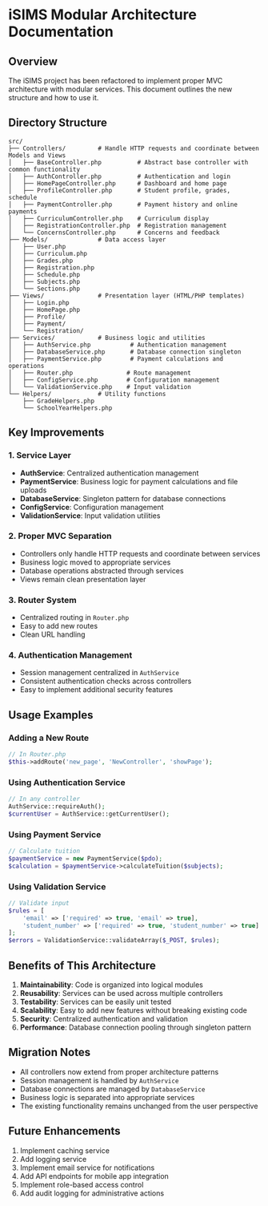 # iSIMS Modular Architecture Documentation

## Overview
The iSIMS project has been refactored to implement proper MVC architecture with modular services. This document outlines the new structure and how to use it.

## Directory Structure

```
src/
├── Controllers/         # Handle HTTP requests and coordinate between Models and Views
│   ├── BaseController.php          # Abstract base controller with common functionality
│   ├── AuthController.php          # Authentication and login
│   ├── HomePageController.php      # Dashboard and home page
│   ├── ProfileController.php       # Student profile, grades, schedule
│   ├── PaymentController.php       # Payment history and online payments
│   ├── CurriculumController.php    # Curriculum display
│   ├── RegistrationController.php  # Registration management
│   └── ConcernsController.php      # Concerns and feedback
├── Models/              # Data access layer
│   ├── User.php
│   ├── Curriculum.php
│   ├── Grades.php
│   ├── Registration.php
│   ├── Schedule.php
│   ├── Subjects.php
│   └── Sections.php
├── Views/               # Presentation layer (HTML/PHP templates)
│   ├── Login.php
│   ├── HomePage.php
│   ├── Profile/
│   ├── Payment/
│   └── Registration/
├── Services/            # Business logic and utilities
│   ├── AuthService.php           # Authentication management
│   ├── DatabaseService.php       # Database connection singleton
│   ├── PaymentService.php        # Payment calculations and operations
│   ├── Router.php               # Route management
│   ├── ConfigService.php        # Configuration management
│   └── ValidationService.php    # Input validation
└── Helpers/             # Utility functions
    ├── GradeHelpers.php
    └── SchoolYearHelpers.php
```

## Key Improvements

### 1. Service Layer
- **AuthService**: Centralized authentication management
- **PaymentService**: Business logic for payment calculations and file uploads
- **DatabaseService**: Singleton pattern for database connections
- **ConfigService**: Configuration management
- **ValidationService**: Input validation utilities

### 2. Proper MVC Separation
- Controllers only handle HTTP requests and coordinate between services
- Business logic moved to appropriate services
- Database operations abstracted through services
- Views remain clean presentation layer

### 3. Router System
- Centralized routing in `Router.php`
- Easy to add new routes
- Clean URL handling

### 4. Authentication Management
- Session management centralized in `AuthService`
- Consistent authentication checks across controllers
- Easy to implement additional security features

## Usage Examples

### Adding a New Route
```php
// In Router.php
$this->addRoute('new_page', 'NewController', 'showPage');
```

### Using Authentication Service
```php
// In any controller
AuthService::requireAuth();
$currentUser = AuthService::getCurrentUser();
```

### Using Payment Service
```php
// Calculate tuition
$paymentService = new PaymentService($pdo);
$calculation = $paymentService->calculateTuition($subjects);
```

### Using Validation Service
```php
// Validate input
$rules = [
    'email' => ['required' => true, 'email' => true],
    'student_number' => ['required' => true, 'student_number' => true]
];
$errors = ValidationService::validateArray($_POST, $rules);
```

## Benefits of This Architecture

1. **Maintainability**: Code is organized into logical modules
2. **Reusability**: Services can be used across multiple controllers
3. **Testability**: Services can be easily unit tested
4. **Scalability**: Easy to add new features without breaking existing code
5. **Security**: Centralized authentication and validation
6. **Performance**: Database connection pooling through singleton pattern

## Migration Notes

- All controllers now extend from proper architecture patterns
- Session management is handled by `AuthService`
- Database connections are managed by `DatabaseService`
- Business logic is separated into appropriate services
- The existing functionality remains unchanged from the user perspective

## Future Enhancements

1. Implement caching service
2. Add logging service
3. Implement email service for notifications
4. Add API endpoints for mobile app integration
5. Implement role-based access control
6. Add audit logging for administrative actions
